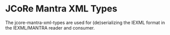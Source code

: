 # JCoRe Mantra XML Types
The jcore-mantra-xml-types are used for (de)serializing the IEXML format in the IEXML/MANTRA reader and consumer.
